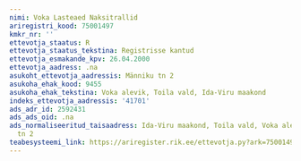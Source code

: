 ```yaml
---
nimi: Voka Lasteaed Naksitrallid
ariregistri_kood: 75001497
kmkr_nr: ''
ettevotja_staatus: R
ettevotja_staatus_tekstina: Registrisse kantud
ettevotja_esmakande_kpv: 26.04.2000
ettevotja_aadress: .na
asukoht_ettevotja_aadressis: Männiku tn 2
asukoha_ehak_kood: 9455
asukoha_ehak_tekstina: Voka alevik, Toila vald, Ida-Viru maakond
indeks_ettevotja_aadressis: '41701'
ads_adr_id: 2592431
ads_ads_oid: .na
ads_normaliseeritud_taisaadress: Ida-Viru maakond, Toila vald, Voka alevik, Männiku
  tn 2
teabesysteemi_link: https://ariregister.rik.ee/ettevotja.py?ark=75001497&ref=rekvisiidid
---
```

